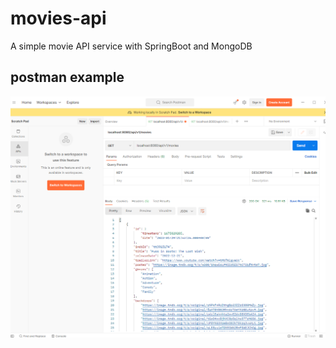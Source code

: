 # movies-api

A simple movie API service with SpringBoot and MongoDB

## postman example

<p align="center"><img src = "https://github.com/wyu6609/movies-api/blob/main/images/demo.PNG?raw=true"/></p>